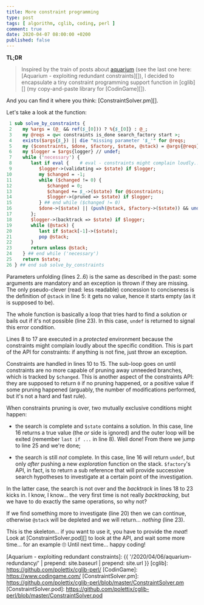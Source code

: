 ```yaml
---
title: More constraint programming
type: post
tags: [ algorithm, cglib, coding, perl ]
comment: true
date: 2020-04-07 08:00:00 +0200
published: false
---
```


**TL;DR**

> Inspired by the train of posts about [aquarium][] (see the last one here:
> [Aquarium - exploiting redundant constraints][]), I decided to encapsulate
> a tiny constraint programming support function in [cglib][] (my
> copy-and-paste library for [CodinGame][]).

And you can find it where you think: [ConstraintSolver.pm][].

Let's take a look at the function:

```perl
 1 sub solve_by_constraints {
 2    my %args = (@_ && ref($_[0])) ? %{$_[0]} : @_;
 3    my @reqs = qw< constraints is_done search_factory start >;
 4    exists($args{$_}) || die "missing parameter '$_'" for @reqs;
 5    my ($constraints, $done, $factory, $state, @stack) = @args{@reqs};
 6    my $logger = $args{logger} // undef;
 7    while ('necessary') {
 8       last if eval {    # eval - constraints might complain loudly...
 9          $logger->(validating => $state) if $logger;
10          my $changed = -1;
11          while ($changed != 0) {
12             $changed = 0;
13             $changed += $_->($state) for @$constraints;
14             $logger->(pruned => $state) if $logger;
15          } ## end while ($changed != 0)
16          $done->($state) || (push(@stack, $factory->($state)) && undef);
17       };
18       $logger->(backtrack => $state) if $logger;
19       while (@stack) {
20          last if $stack[-1]->($state);
21          pop @stack;
22       }
23       return unless @stack;
24    } ## end while ('necessary')
25    return $state;
26 } ## end sub solve_by_constraints
```

Parameters unfolding (lines 2..6) is the same as described in the past: some
arguments are mandatory and an exception is thrown if they are missing. The
only pseudo-clever (read: less readable) concession to conciseness is the
definition of `@stack` in line 5: it gets no value, hence it starts empty
(as it is supposed to be).

The whole function is basically a loop that tries hard to find a solution or
bails out if it's not possible (line 23). In this case, `undef` is returned
to signal this error condition.

Lines 8 to 17 are executed in a *protected* environment because the
constraints might complain loudly about the specific condition. This is part
of the API for constraints: if anything is not fine, just throw an
exception.

Constraints are handled in lines 10 to 15. The sub-loop goes on until
constraints are no more capable of pruning away unneeded branches, which is
tracked by `$changed`. This is another aspect of the constraints API: they
are supposed to return `0` if no pruning happened, or a positive value if
some pruning happened (arguably, the number of modifications performed, but
it's not a hard and fast rule).

When constraints pruning is over, two mutually exclusive conditions might
happen:

- the search is complete and `$state` contains a solution. In this case,
  line 16 returns a true value (the *or* side is ignored) and the outer loop
  will be exited (remember `last if ...` in line 8). Well done! From there
  we jump to line 25 and we're done;

- the search is still *not* complete. In this case, line 16 will return
  `undef`, but only *after* pushing a new *exploration* function on the
  stack. `$factory`'s API, in fact, is to return a sub reference that will
  provide successive search hypotheses to investigate at a certain point of
  the investigation.

In the latter case, the search is not over and the *backtrack* in lines 18
to 23 kicks in. I know, I know... the very first time is not really
*backtracking*, but we have to do exactly the same operations, so why not?

If we find something more to investigate (line 20) then we can continue,
otherwise `@stack` will be depleted and we will return... *nothing* (line
23).

This is the skeleton... if you want to use it, you have to provide the
*meat*! Look at [ConstraintSolver.pod][] to look at the API, and wait some
more time... for an example 🙄 Until next time... happy coding!

[aquarium]: https://www.puzzle-aquarium.com/
[Aquarium - exploiting redundant constraints]: {{ '/2020/04/06/aquarium-redundancy/' | prepend: site.baseurl | prepend: site.url }}
[cglib]: https://github.com/polettix/cglib-perl/
[CodinGame]: https://www.codingame.com/
[ConstraintSolver.pm]: https://github.com/polettix/cglib-perl/blob/master/ConstraintSolver.pm
[ConstraintSolver.pod]: https://github.com/polettix/cglib-perl/blob/master/ConstraintSolver.pod
